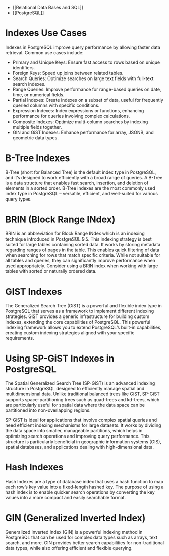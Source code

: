 - [[Relational Data Bases and SQL]]
- [[PostgreSQL]]
# Indexes Use Cases

Indexes in PostgreSQL improve query performance by allowing faster data retrieval. Common use cases include:

- Primary and Unique Keys: Ensure fast access to rows based on unique identifiers.
- Foreign Keys: Speed up joins between related tables.
- Search Queries: Optimize searches on large text fields with full-text search indexes.
- Range Queries: Improve performance for range-based queries on date, time, or numerical fields.
- Partial Indexes: Create indexes on a subset of data, useful for frequently queried columns with specific conditions.
- Expression Indexes: Index expressions or functions, enhancing performance for queries involving complex calculations.
- Composite Indexes: Optimize multi-column searches by indexing multiple fields together.
- GIN and GiST Indexes: Enhance performance for array, JSONB, and geometric data types.
# B-Tree Indexes

B-Tree (short for Balanced Tree) is the default index type in PostgreSQL, and it’s designed to work efficiently with a broad range of queries. A B-Tree is a data structure that enables fast search, insertion, and deletion of elements in a sorted order. B-Tree indexes are the most commonly used index type in PostgreSQL – versatile, efficient, and well-suited for various query types.

# BRIN (Block Range INdex)

BRIN is an abbreviation for Block Range INdex which is an indexing technique introduced in PostgreSQL 9.5. This indexing strategy is best suited for large tables containing sorted data. It works by storing metadata regarding ranges of pages in the table. This enables quick filtering of data when searching for rows that match specific criteria. While not suitable for all tables and queries, they can significantly improve performance when used appropriately. Consider using a BRIN index when working with large tables with sorted or naturally ordered data.

# GIST Indexes

The Generalized Search Tree (GiST) is a powerful and flexible index type in PostgreSQL that serves as a framework to implement different indexing strategies. GiST provides a generic infrastructure for building custom indexes, extending the core capabilities of PostgreSQL. This powerful indexing framework allows you to extend PostgreSQL’s built-in capabilities, creating custom indexing strategies aligned with your specific requirements.

# Using SP-GiST Indexes in PostgreSQL

The Spatial Generalized Search Tree (SP-GiST) is an advanced indexing structure in PostgreSQL designed to efficiently manage spatial and multidimensional data. Unlike traditional balanced trees like GiST, SP-GiST supports space-partitioning trees such as quad-trees and kd-trees, which are particularly useful for spatial data where the data space can be partitioned into non-overlapping regions.

SP-GiST is ideal for applications that involve complex spatial queries and need efficient indexing mechanisms for large datasets. It works by dividing the data space into smaller, manageable partitions, which helps in optimizing search operations and improving query performance. This structure is particularly beneficial in geographic information systems (GIS), spatial databases, and applications dealing with high-dimensional data.

# Hash Indexes

Hash Indexes are a type of database index that uses a hash function to map each row’s key value into a fixed-length hashed key. The purpose of using a hash index is to enable quicker search operations by converting the key values into a more compact and easily searchable format.

# GIN (Generalized Inverted Index)

Generalized Inverted Index (GIN) is a powerful indexing method in PostgreSQL that can be used for complex data types such as arrays, text search, and more. GIN provides better search capabilities for non-traditional data types, while also offering efficient and flexible querying.